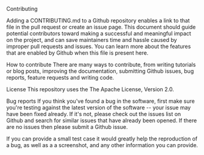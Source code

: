 Contributing

Adding a CONTRIBUTING.md to a Github repository enables a link to that file in the pull request or create an issue page. This document should guide potential contributors toward making a successful and meaningful impact on the project, and can save maintainers time and hassle caused by improper pull requests and issues. You can learn more about the features that are enabled by Github when this file is present here.

How to contribute
There are many ways to contribute, from writing tutorials or blog posts, improving the documentation, submitting Github issues, bug reports, feature requests and writing code.

License
This repository uses the The Apache License, Version 2.0.

Bug reports
If you think you've found a bug in the software, first make sure you're testing against the latest version of the software -- your issue may have been fixed already. If it's not, please check out the issues list on Github and search for similar issues that have already been opened. If there are no issues then please submit a Github issue.

If you can provide a small test case it would greatly help the reproduction of a bug, as well as a a screenshot, and any other information you can provide.
